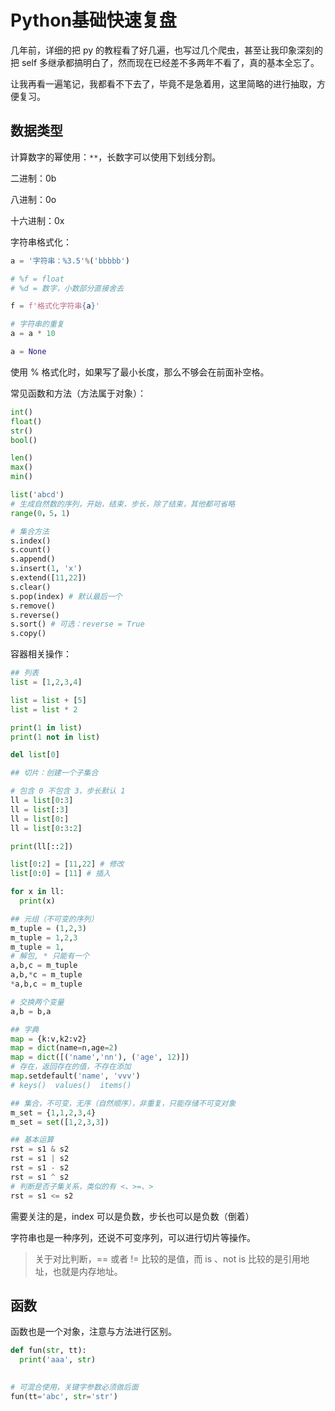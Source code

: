 # Python基础快速复盘

几年前，详细的把 py 的教程看了好几遍，也写过几个爬虫，甚至让我印象深刻的把 self 多继承都搞明白了，然而现在已经差不多两年不看了，真的基本全忘了。

让我再看一遍笔记，我都看不下去了，毕竟不是急着用，这里简略的进行抽取，方便复习。

## 数据类型

计算数字的幂使用：`**`，长数字可以使用下划线分割。

二进制：0b

八进制：0o

十六进制：0x

字符串格式化：

``` python
a = '字符串：%3.5'%('bbbbb')

# %f = float
# %d = 数字，小数部分直接舍去

f = f'格式化字符串{a}'

# 字符串的重复
a = a * 10

a = None
```

使用 % 格式化时，如果写了最小长度，那么不够会在前面补空格。

常见函数和方法（方法属于对象）：

``` python
int()
float()
str()
bool()

len()
max()
min()

list('abcd')
# 生成自然数的序列，开始，结束，步长，除了结束，其他都可省略
range(0，5，1)

# 集合方法
s.index()
s.count()
s.append()
s.insert(1, 'x')
s.extend([11,22])
s.clear()
s.pop(index) # 默认最后一个
s.remove()
s.reverse()
s.sort() # 可选：reverse = True
s.copy()
```

容器相关操作：

``` python
## 列表
list = [1,2,3,4]

list = list + [5]
list = list * 2

print(1 in list)
print(1 not in list)

del list[0]

## 切片：创建一个子集合

# 包含 0 不包含 3，步长默认 1
ll = list[0:3]
ll = list[:3]
ll = list[0:]
ll = list[0:3:2]

print(ll[::2])

list[0:2] = [11,22] # 修改
list[0:0] = [11] # 插入

for x in ll:
  print(x)

## 元组（不可变的序列）
m_tuple = (1,2,3)
m_tuple = 1,2,3
m_tuple = 1,
# 解包, * 只能有一个
a,b,c = m_tuple
a,b,*c = m_tuple
*a,b,c = m_tuple

# 交换两个变量
a,b = b,a

## 字典
map = {k:v,k2:v2}
map = dict(name=n,age=2)
map = dict([('name','nn'), ('age', 12)])
# 存在，返回存在的值，不存在添加
map.setdefault('name', 'vvv')
# keys()  values()  items()

## 集合，不可变，无序（自然顺序），非重复，只能存储不可变对象
m_set = {1,1,2,3,4}
m_set = set([1,2,3,3])

## 基本运算
rst = s1 & s2
rst = s1 | s2
rst = s1 - s2
rst = s1 ^ s2
# 判断是否子集关系，类似的有 <、>=、>
rst = s1 <= s2
```

需要关注的是，index 可以是负数，步长也可以是负数（倒着）

字符串也是一种序列，还说不可变序列，可以进行切片等操作。

> 关于对比判断，== 或者 != 比较的是值，而 is 、not is 比较的是引用地址，也就是内存地址。

## 函数

函数也是一个对象，注意与方法进行区别。

``` python
def fun(str, tt):
  print('aaa', str)
  

# 可混合使用，关键字参数必须做后面
fun(tt='abc', str='str')

```

